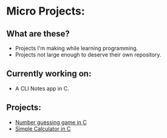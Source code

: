 # Micro Projects:

## What are these?
- Projects I'm making while learning programming.
- Projects not large enough to deserve their own repository.

## Currently working on:
- A CLI Notes app in C.

## Projects:
- [Number guessing game in C](https://github.com/raghav-4002/micro-projects/tree/main/Number%20Guessing%20Game)
- [Simple Calculator in C](https://github.com/raghav-4002/micro-projects/tree/main/Simple%20Calculator)
